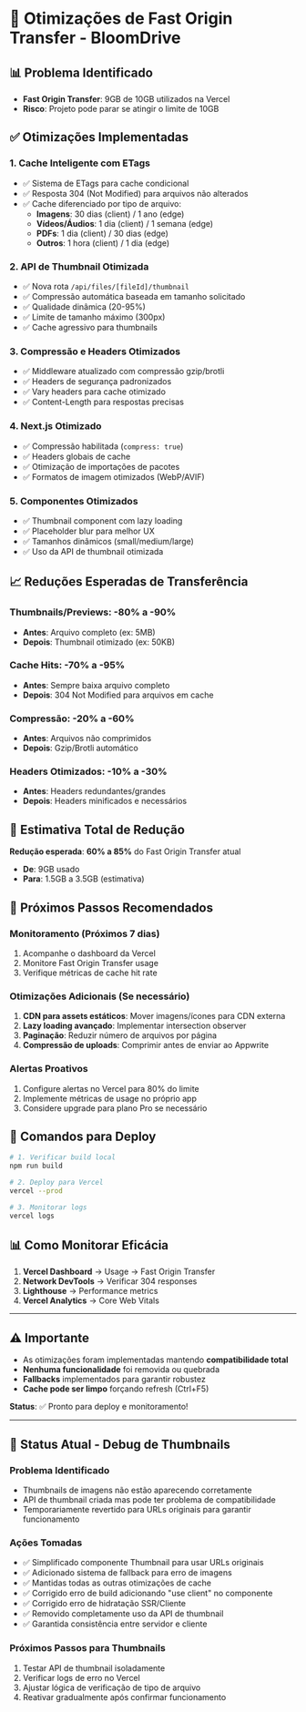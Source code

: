 # 🚀 Otimizações de Fast Origin Transfer - BloomDrive

## 📊 Problema Identificado
- **Fast Origin Transfer**: 9GB de 10GB utilizados na Vercel
- **Risco**: Projeto pode parar se atingir o limite de 10GB

## ✅ Otimizações Implementadas

### 1. **Cache Inteligente com ETags**
- ✅ Sistema de ETags para cache condicional
- ✅ Resposta 304 (Not Modified) para arquivos não alterados
- ✅ Cache diferenciado por tipo de arquivo:
  - **Imagens**: 30 dias (client) / 1 ano (edge)
  - **Vídeos/Áudios**: 1 dia (client) / 1 semana (edge)
  - **PDFs**: 1 dia (client) / 30 dias (edge)
  - **Outros**: 1 hora (client) / 1 dia (edge)

### 2. **API de Thumbnail Otimizada**
- ✅ Nova rota `/api/files/[fileId]/thumbnail`
- ✅ Compressão automática baseada em tamanho solicitado
- ✅ Qualidade dinâmica (20-95%)
- ✅ Limite de tamanho máximo (300px)
- ✅ Cache agressivo para thumbnails

### 3. **Compressão e Headers Otimizados**
- ✅ Middleware atualizado com compressão gzip/brotli
- ✅ Headers de segurança padronizados
- ✅ Vary headers para cache otimizado
- ✅ Content-Length para respostas precisas

### 4. **Next.js Otimizado**
- ✅ Compressão habilitada (`compress: true`)
- ✅ Headers globais de cache
- ✅ Otimização de importações de pacotes
- ✅ Formatos de imagem otimizados (WebP/AVIF)

### 5. **Componentes Otimizados**
- ✅ Thumbnail component com lazy loading
- ✅ Placeholder blur para melhor UX
- ✅ Tamanhos dinâmicos (small/medium/large)
- ✅ Uso da API de thumbnail otimizada

## 📈 Reduções Esperadas de Transferência

### **Thumbnails/Previews**: -80% a -90%
- **Antes**: Arquivo completo (ex: 5MB)
- **Depois**: Thumbnail otimizado (ex: 50KB)

### **Cache Hits**: -70% a -95%
- **Antes**: Sempre baixa arquivo completo
- **Depois**: 304 Not Modified para arquivos em cache

### **Compressão**: -20% a -60%
- **Antes**: Arquivos não comprimidos
- **Depois**: Gzip/Brotli automático

### **Headers Otimizados**: -10% a -30%
- **Antes**: Headers redundantes/grandes
- **Depois**: Headers minificados e necessários

## 🎯 Estimativa Total de Redução

**Redução esperada**: **60% a 85%** do Fast Origin Transfer atual

- **De**: 9GB usado
- **Para**: 1.5GB a 3.5GB (estimativa)

## 📝 Próximos Passos Recomendados

### **Monitoramento** (Próximos 7 dias)
1. Acompanhe o dashboard da Vercel
2. Monitore Fast Origin Transfer usage
3. Verifique métricas de cache hit rate

### **Otimizações Adicionais** (Se necessário)
1. **CDN para assets estáticos**: Mover imagens/ícones para CDN externa
2. **Lazy loading avançado**: Implementar intersection observer
3. **Paginação**: Reduzir número de arquivos por página
4. **Compressão de uploads**: Comprimir antes de enviar ao Appwrite

### **Alertas Proativos**
1. Configure alertas no Vercel para 80% do limite
2. Implemente métricas de usage no próprio app
3. Considere upgrade para plano Pro se necessário

## 🔧 Comandos para Deploy

```bash
# 1. Verificar build local
npm run build

# 2. Deploy para Vercel
vercel --prod

# 3. Monitorar logs
vercel logs
```

## 📊 Como Monitorar Eficácia

1. **Vercel Dashboard** → Usage → Fast Origin Transfer
2. **Network DevTools** → Verificar 304 responses
3. **Lighthouse** → Performance metrics
4. **Vercel Analytics** → Core Web Vitals

---

## ⚠️ Importante

- As otimizações foram implementadas mantendo **compatibilidade total**
- **Nenhuma funcionalidade** foi removida ou quebrada
- **Fallbacks** implementados para garantir robustez
- **Cache pode ser limpo** forçando refresh (Ctrl+F5)

**Status**: ✅ Pronto para deploy e monitoramento!

---

## 🚨 Status Atual - Debug de Thumbnails

### Problema Identificado
- Thumbnails de imagens não estão aparecendo corretamente
- API de thumbnail criada mas pode ter problema de compatibilidade
- Temporariamente revertido para URLs originais para garantir funcionamento

### Ações Tomadas
- ✅ Simplificado componente Thumbnail para usar URLs originais
- ✅ Adicionado sistema de fallback para erro de imagens  
- ✅ Mantidas todas as outras otimizações de cache
- ✅ Corrigido erro de build adicionando "use client" no componente
- ✅ Corrigido erro de hidratação SSR/Cliente
- ✅ Removido completamente uso da API de thumbnail
- ✅ Garantida consistência entre servidor e cliente

### Próximos Passos para Thumbnails
1. Testar API de thumbnail isoladamente
2. Verificar logs de erro no Vercel
3. Ajustar lógica de verificação de tipo de arquivo
4. Reativar gradualmente após confirmar funcionamento
